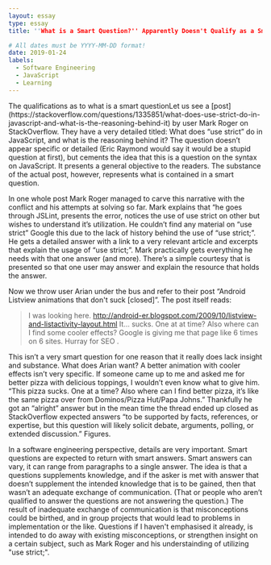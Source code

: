 ```yaml
---
layout: essay
type: essay
title: ''What is a Smart Question?'' Apparently Doesn't Qualify as a Smart Question

# All dates must be YYYY-MM-DD format!
date: 2019-01-24
labels:
  - Software Engineering
  - JavaScript
  - Learning
---
```

<p>
The qualifications as to what is a smart questionLet us see a [post](https://stackoverflow.com/questions/1335851/what-does-use-strict-do-in-javascript-and-what-is-the-reasoning-behind-it) by user Mark Roger on StackOverflow. They have a very detailed titled: What does “use strict” do in JavaScript, and what is the reasoning behind it? The question doesn’t appear specific or detailed (Eric Raymond would say it would be a stupid question at first), but cements the idea that this is a question on the syntax on JavaScript. It presents a general objective to the readers.  The substance of the actual post, however, represents what is contained in a smart question.
<p>

<p>
In one whole post Mark Roger managed to carve this narrative with the conflict and his attempts at solving so far. Mark explains that “he goes through JSLint, presents the error, notices the use of use strict on other but wishes to understand it’s utilization. He couldn’t find any material on “use strict” Google this due to the lack of history behind the use of “use strict;”. He gets a detailed answer with a link to a very relevant article and excerpts that explain the usage of “use strict;”. Mark practically gets everything he needs with that one answer (and more). There’s a simple courtesy that is presented so that one user may answer and explain the resource that holds the answer.
<p>

<p>
Now we throw user Arian under the bus and refer to their post “Android Listview animations that don't suck [closed]”. The post itself reads:

> I was looking here. http://android-er.blogspot.com/2009/10/listview-and-listactivity-layout.html
>It... sucks. One at at time? Also where can I find some cooler effects? Google is giving me that page like 6 times on 6 sites. Hurray for SEO .

This isn’t a very smart question for one reason that it really does lack insight and substance. What does Arian want? A better animation with cooler effects isn’t very specific. If someone came up to me and asked me for better pizza with delicious toppings, I wouldn’t even know what to give him.  “This pizza sucks. One at a time? Also where can I find better pizza, it’s like the same pizza over from Dominos/Pizza Hut/Papa Johns.” Thankfully he got an “alright” answer but in the mean time the thread ended up closed as StackOverflow expected answers “to be supported by facts, references, or expertise, but this question will likely solicit debate, arguments, polling, or extended discussion.” Figures.
<p>
<p>
In a software engineering perspective, details are very important. Smart questions are expected to return with smart answers. Smart answers can vary, it can range from paragraphs to a single answer. The idea is that a questions supplements knowledge, and if the asker is met with answer that doesn’t supplement the intended knowledge that is to be gained, then that wasn’t an adequate exchange of communication. (That or people who aren’t qualified to answer the questions are not answering the question.) The result of inadequate exchange of communication is that misconceptions could be birthed, and in group projects that would lead to problems in implementation or the like. Questions if I haven't emphasised it already, is intended to do away with existing misconceptions, or strengthen insight on a certain subject, such as Mark Roger and his understainding of utilizing "use strict;".
<p>
